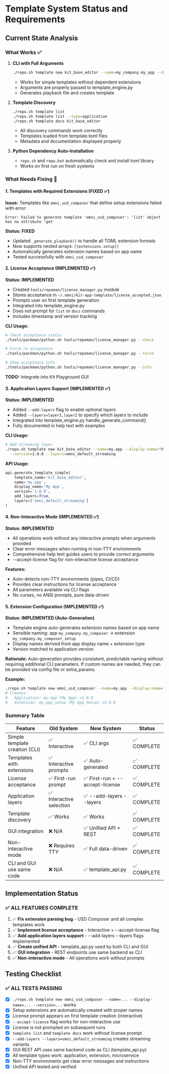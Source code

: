 # Template System Status and Requirements

## Current State Analysis

### What Works ✅

1. **CLI with Full Arguments**
   ```bash
   ./repo.sh template new kit_base_editor --name=my_company.my_app --display-name="My App" --version=1.0.0
   ```
   - Works for simple templates without dependent extensions
   - Arguments are properly passed to template_engine.py
   - Generates playback file and creates template

2. **Template Discovery**
   ```bash
   ./repo.sh template list
   ./repo.sh template list --type=application
   ./repo.sh template docs kit_base_editor
   ```
   - All discovery commands work correctly
   - Templates loaded from template.toml files
   - Metadata and documentation displayed properly

3. **Python Dependency Auto-Installation**
   - `repo.sh` and `repo.bat` automatically check and install toml library
   - Works on first run on fresh systems

### What Needs Fixing 🔧

#### 1. **Templates with Required Extensions (FIXED ✅)**

**Issue:** Templates like `omni_usd_composer` that define setup extensions failed with error:
```
Error: Failed to generate template 'omni_usd_composer': 'list' object has no attribute 'get'
```

**Status: FIXED**
- Updated `_generate_playback()` to handle all TOML extension formats
- Now supports nested arrays: `[[extensions.setup]]`
- Automatically generates extension names based on app name
- Tested successfully with `omni_usd_composer`

#### 2. **License Acceptance (IMPLEMENTED ✅)**

**Status: IMPLEMENTED**
- Created `tools/repoman/license_manager.py` module
- Stores acceptance in `~/.omni/kit-app-template/license_accepted.json`
- Prompts user on first template generation
- Integrated into template_engine.py
- Does not prompt for `list` or `docs` commands
- Includes timestamp and version tracking

**CLI Usage:**
```bash
# Check acceptance status
./tools/packman/python.sh tools/repoman/license_manager.py --check

# Force re-acceptance
./tools/packman/python.sh tools/repoman/license_manager.py --force

# Show acceptance info
./tools/packman/python.sh tools/repoman/license_manager.py --info
```

**TODO:** Integrate into Kit Playground GUI

#### 3. **Application Layers Support (IMPLEMENTED ✅)**

**Status: IMPLEMENTED**
- Added `--add-layers` flag to enable optional layers
- Added `--layers=layer1,layer2` to specify which layers to include
- Integrated into template_engine.py handle_generate_command()
- Fully documented in help text with examples

**CLI Usage:**
```bash
# Add streaming layer
./repo.sh template new kit_base_editor --name=my.app --display-name="My App" \
  --version=1.0.0 --layers=omni_default_streaming
```

**API Usage:**
```python
api.generate_template_simple(
    template_name='kit_base_editor',
    name='my.app',
    display_name='My App',
    version='1.0.0',
    add_layers=True,
    layers=['omni_default_streaming']
)
```

#### 4. **Non-Interactive Mode (IMPLEMENTED ✅)**

**Status: IMPLEMENTED**
- All operations work without any interactive prompts when arguments provided
- Clear error messages when running in non-TTY environments
- Comprehensive help text guides users to provide correct arguments
- --accept-license flag for non-interactive license acceptance

**Features:**
- Auto-detects non-TTY environments (pipes, CI/CD)
- Provides clear instructions for license acceptance
- All parameters available via CLI flags
- No curses, no ANSI prompts, pure data-driven

#### 5. **Extension Configuration (IMPLEMENTED ✅)**

**Status: IMPLEMENTED (Auto-Generation)**
- Template engine auto-generates extension names based on app name
- Sensible naming: app `my_company.my_composer` → extension `my_company.my_composer_setup`
- Display names derived from app display name + extension type
- Version matched to application version

**Rationale:**
Auto-generation provides consistent, predictable naming without requiring
additional CLI parameters. If custom names are needed, they can be provided
via config file or extra_params.

**Example:**
```bash
./repo.sh template new omni_usd_composer --name=my.app --display-name="My App" --version=1.0.0
# Creates:
#   Application: my.app (My App) v1.0.0
#   Extension: my.app_setup (My App Setup) v1.0.0
```

### Summary Table

| Feature | Old System | New System | Status |
|---------|-----------|------------|--------|
| Simple template creation (CLI) | ✅ Interactive | ✅ CLI args | ✅ COMPLETE |
| Templates with extensions | ✅ Interactive prompts | ✅ Auto-generated | ✅ COMPLETE |
| License acceptance | ✅ First-run prompt | ✅ First-run + --accept-license | ✅ COMPLETE |
| Application layers | ✅ Interactive selection | ✅ --add-layers --layers | ✅ COMPLETE |
| Template discovery | ✅ Works | ✅ Works | ✅ COMPLETE |
| GUI integration | ❌ N/A | ✅ Unified API + REST | ✅ COMPLETE |
| Non-interactive mode | ❌ Requires TTY | ✅ Full data-driven | ✅ COMPLETE |
| CLI and GUI use same code | ❌ N/A | ✅ template_api.py | ✅ COMPLETE |

## Implementation Status

### ✅ ALL FEATURES COMPLETE

1. ✅ **Fix extension parsing bug** - USD Composer and all complex templates work
2. ✅ **Implement license acceptance** - Interactive + --accept-license flag
3. ✅ **Add application layers support** - --add-layers --layers flags implemented
4. ✅ **Create unified API** - template_api.py used by both CLI and GUI
5. ✅ **GUI integration** - REST endpoints use same backend as CLI
6. ✅ **Non-interactive mode** - All operations work without prompts

## Testing Checklist

### ✅ ALL TESTS PASSING

- [x] `./repo.sh template new omni_usd_composer --name=... --display-name=... --version=...` works
- [x] Setup extensions are automatically created with proper names
- [x] License prompt appears on first template creation (interactive)
- [x] `--accept-license` flag works for non-interactive use
- [x] License is not prompted on subsequent runs
- [x] `template list` and `template docs` work without license prompt
- [x] `--add-layers --layers=omni_default_streaming` creates streaming variants
- [x] GUI REST API uses same backend code as CLI (template_api.py)
- [x] All template types work: application, extension, microservice
- [x] Non-TTY environments get clear error messages and instructions
- [x] Unified API tested and verified
